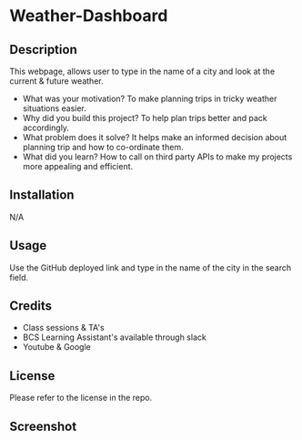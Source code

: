 # Weather-Dashboard

## Description

This webpage, allows user to type in the name of a city and look at the current & future weather.

- What was your motivation?
    To make planning trips in tricky weather situations easier.
- Why did you build this project?
    To help plan trips better and pack accordingly.
- What problem does it solve?
    It helps make an informed decision about planning trip and how to co-ordinate them.
- What did you learn?
    How to call on third party APIs to make my projects more appealing and efficient.


## Installation

   N/A

## Usage

Use the GitHub deployed link and type in the name of the city in the search field.

## Credits

- Class sessions & TA's
- BCS Learning Assistant's available through slack
- Youtube & Google

## License

Please refer to the license in the repo.

## Screenshot

